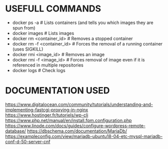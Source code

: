 # USEFULL COMMANDS

- docker ps -a                # Lists containers (and tells you which images they are spun from)
- docker images               # Lists images 
- docker rm <container_id>    # Removes a stopped container
- docker rm -f <container_id> # Forces the removal of a running container (uses SIGKILL)
- docker rmi <image_id>       # Removes an image 
- docker rmi -f <image_id>    # Forces removal of image even if it is referenced in multiple repositories
- docker logs <service>       # Check logs


# DOCUMENTATION USED

https://www.digitalocean.com/community/tutorials/understanding-and-implementing-fastcgi-proxying-in-nginx
https://www.hostinger.fr/tutoriels/wp-cli
https://www.php.net/manual/en/install.fpm.configuration.php
https://www.linode.com/docs/guides/configure-wordpress-remote-database/
https://dbschema.com/documentation/MariaDb/
https://exampleconfig.com/view/mariadb-ubuntu18-04-etc-mysql-mariadb-conf-d-50-server-cnf
